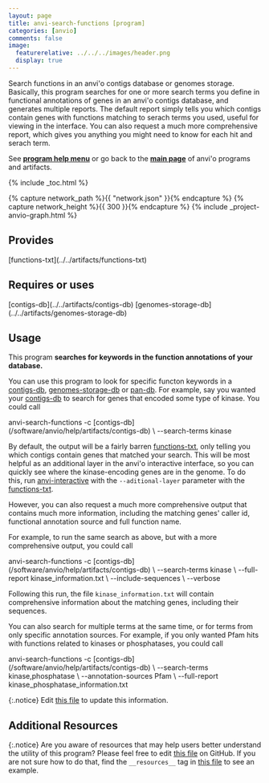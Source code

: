 ```yaml
---
layout: page
title: anvi-search-functions [program]
categories: [anvio]
comments: false
image:
  featurerelative: ../../../images/header.png
  display: true
---
```


Search functions in an anvi&#x27;o contigs database or genomes storage. Basically, this program searches for one or more search terms you define in functional annotations of genes in an anvi&#x27;o contigs database, and generates multiple reports. The default report simply tells you which contigs contain genes with functions matching to serach terms you used, useful for viewing in the interface. You can also request a much more comprehensive report, which gives you anything you might need to know for each hit and serach term.

See **[program help menu](../../../vignette#anvi-search-functions)** or go back to the **[main page](../../)** of anvi'o programs and artifacts.


{% include _toc.html %}
<div id="svg" class="subnetwork"></div>
{% capture network_path %}{{ "network.json" }}{% endcapture %}
{% capture network_height %}{{ 300 }}{% endcapture %}
{% include _project-anvio-graph.html %}


## Provides

<p style="text-align: left" markdown="1"><span class="artifact-p">[functions-txt](../../artifacts/functions-txt)</span></p>

## Requires or uses

<p style="text-align: left" markdown="1"><span class="artifact-r">[contigs-db](../../artifacts/contigs-db)</span> <span class="artifact-r">[genomes-storage-db](../../artifacts/genomes-storage-db)</span></p>

## Usage


This program **searches for keywords in the function annotations of your database.** 

You can use this program to look for specific functon keywords in a <span class="artifact-n">[contigs-db](/software/anvio/help/artifacts/contigs-db)</span>, <span class="artifact-n">[genomes-storage-db](/software/anvio/help/artifacts/genomes-storage-db)</span> or <span class="artifact-n">[pan-db](/software/anvio/help/artifacts/pan-db)</span>. For example, say you wanted your <span class="artifact-n">[contigs-db](/software/anvio/help/artifacts/contigs-db)</span> to search for genes that encoded some type of kinase. You could call 

<div class="codeblock" markdown="1">
anvi&#45;search&#45;functions &#45;c <span class="artifact&#45;n">[contigs&#45;db](/software/anvio/help/artifacts/contigs&#45;db)</span> \
                      &#45;&#45;search&#45;terms kinase
</div>

By default, the output will be a fairly barren <span class="artifact-n">[functions-txt](/software/anvio/help/artifacts/functions-txt)</span>, only telling you which contigs contain genes that matched your search. This will be most helpful as an additional layer in the anvi'o interactive interface, so you can quickly see where the kinase-encoding genes are in the genome. To do this, run <span class="artifact-n">[anvi-interactive](/software/anvio/help/programs/anvi-interactive)</span> with the `--aditional-layer` parameter with the <span class="artifact-n">[functions-txt](/software/anvio/help/artifacts/functions-txt)</span>. 

However, you can also request a much more comprehensive output that contains much more information, including the matching genes' caller id, functional annotation source and full function name. 

For example, to run the same search as above, but with a more comprehensive output, you could call 

<div class="codeblock" markdown="1">
anvi&#45;search&#45;functions &#45;c <span class="artifact&#45;n">[contigs&#45;db](/software/anvio/help/artifacts/contigs&#45;db)</span> \
                      &#45;&#45;search&#45;terms kinase \
                      &#45;&#45;full&#45;report kinase_information.txt \
                      &#45;&#45;include&#45;sequences \
                      &#45;&#45;verbose
</div>

Following this run, the file `kinase_information.txt` will contain comprehensive information about the matching genes, including their sequences. 

You can also search for multiple terms at the same time, or for terms from only specific annotation sources. For example, if you only wanted Pfam hits with functions related to kinases or phosphatases, you could call 

<div class="codeblock" markdown="1">
anvi&#45;search&#45;functions &#45;c <span class="artifact&#45;n">[contigs&#45;db](/software/anvio/help/artifacts/contigs&#45;db)</span> \
                      &#45;&#45;search&#45;terms kinase,phosphatase \
                      &#45;&#45;annotation&#45;sources Pfam \ 
                      &#45;&#45;full&#45;report kinase_phosphatase_information.txt
</div>


{:.notice}
Edit [this file](https://github.com/merenlab/anvio/tree/master/anvio/docs/programs/anvi-search-functions.md) to update this information.


## Additional Resources



{:.notice}
Are you aware of resources that may help users better understand the utility of this program? Please feel free to edit [this file](https://github.com/merenlab/anvio/tree/master/bin/anvi-search-functions) on GitHub. If you are not sure how to do that, find the `__resources__` tag in [this file](https://github.com/merenlab/anvio/blob/master/bin/anvi-interactive) to see an example.
